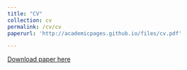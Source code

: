 ```yaml
---
title: "CV"
collection: cv
permalink: /cv/cv
paperurl: 'http://academicpages.github.io/files/cv.pdf'

---
```


[Download paper here]([http://academicpages.github.io/files/cv.pdf])

